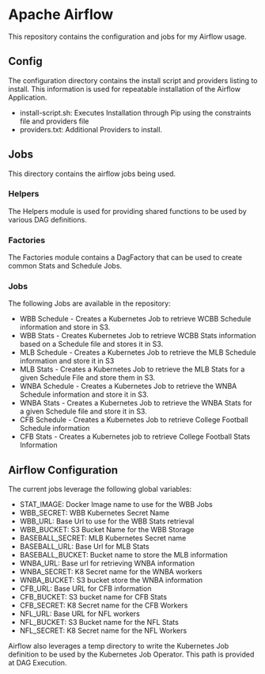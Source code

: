 # Apache Airflow

This repository contains the configuration and jobs for my Airflow usage.

## Config

The configuration directory contains the install script and providers listing to install. This information is used for repeatable installation of the Airflow Application.

* install-script.sh:  Executes Installation through Pip using the constraints file and providers file
* providers.txt: Additional Providers to install.

## Jobs

This directory contains the airflow jobs being used.

### Helpers

The Helpers module is used for providing shared functions to be used by various DAG definitions.

### Factories

The Factories module contains a DagFactory that can be used to create common Stats and Schedule Jobs.

### Jobs

The following Jobs are available in the repository:

* WBB Schedule - Creates a Kubernetes Job to retrieve WCBB Schedule information and store in S3.
* WBB Stats - Creates Kubernetes Job to retrieve WCBB Stats information based on a Schedule file and stores it in S3.
* MLB Schedule - Creates a Kubernetes Job to retrieve the MLB Schedule information and store it in S3
* MLB Stats - Creates a Kubernetes Job to retrieve the MLB Stats for a given Schedule File and store them in S3.
* WNBA Schedule - Creates a Kubernetes Job to retrieve the WNBA Schedule information and store it in S3.
* WNBA Stats - Creates a Kubernetes Job to retrieve the WNBA Stats for a given Schedule file and store it in S3.
* CFB Schedule - Creates a Kubernetes Job to retrieve College Football Schedule information
* CFB Stats - Creates a Kubernetes job to retrieve College Football Stats Information

## Airflow Configuration

The current jobs leverage the following global variables:

* STAT_IMAGE: Docker Image name to use for the WBB Jobs
* WBB_SECRET: WBB Kubernetes Secret Name
* WBB_URL: Base Url to use for the WBB Stats retrieval
* WBB_BUCKET: S3 Bucket Name for the WBB Storage
* BASEBALL_SECRET: MLB Kubernetes Secret name
* BASEBALL_URL: Base Url for MLB Stats
* BASEBALL_BUCKET: Bucket name to store the MLB information
* WNBA_URL: Base url for retrieving WNBA information
* WNBA_SECRET: K8 Secret name for the WNBA workers
* WNBA_BUCKET: S3 bucket store the WNBA information
* CFB_URL: Base URL for CFB information
* CFB_BUCKET: S3 bucket name for CFB Stats
* CFB_SECRET: K8 Secret name for the CFB Workers
* NFL_URL: Base URL for NFL workers
* NFL_BUCKET: S3 Bucket name for the NFL Stats
* NFL_SECRET: K8 Secret name for the NFL Workers

Airflow also leverages a temp directory to write the Kubernetes Job definition to be used by the Kubernetes Job Operator. 
This path is provided at DAG Execution.

